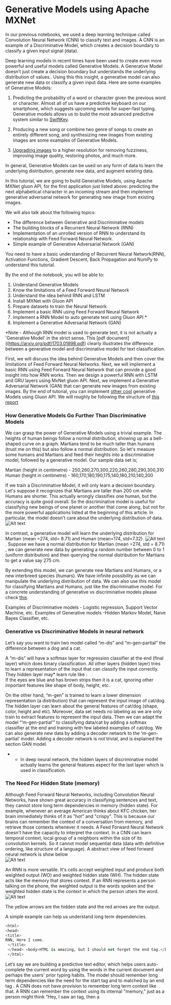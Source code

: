 # Generative Models using Apache MXNet

In our previous notebooks, we used a deep learning technique called Convolution Neural Network (CNN) to classify text and images.  A CNN is an example of a Discriminative Model, which creates a  decision boundary to classify a given input signal (data).

Deep learning models in recent times have been used to create even more powerful and useful models called Generative Models. A Generative Model doesn’t just create a decision boundary but understands the underlying distribution of values..  Using this this insight, a generative model can also generate new data or classify a given input data. Here are some examples of Generative Models:

1. Predicting the probability of a word or character given the previous word or character. Almost all of us have a predictive keyboard on our smartphone, which suggests upcoming words for super-fast typing. Generative models allows us to build the most advanced predictive system similar to [SwiftKey](https://blog.swiftkey.com/swiftkey-debuts-worlds-first-smartphone-keyboard-powered-by-neural-networks/).

2. Producing a new song or combine two genre of songs to create an entirely different song, and  synthesizing new images from existing images are some examples of Generative Models.

3. [Upgrading images](https://arxiv.org/pdf/1703.04244.pdf) to a higher resolution for removing fuzziness, improving image quality, restoring photos, and much more.

In general, Generative Models can be used on any form of data to learn the underlying distribution, generate new data, and augment existing data.

In this tutorial, we are going to build Generative Models, using Apache MXNet gluon API, for the first application just listed above: predicting the next alphabetical character in an incoming stream and then implement generative adversarial network for generating new image from existing images.

We will also talk about the following topics:

* The difference between Generative and Discriminative models
* The building blocks of a Recurrent Neural Network (RNN)
* Implementation of an unrolled version of RNN to understand its relationship with Feed Forward Neural Network.
* Simple example of Generative Adversarial Network (GAN)

You need to have a basic understanding of Recurrent Neural Network(RNN), Activation Functions, Gradient Descent, Back Propagation and NumPy to understand this tutorial.

By the end of the notebook, you will be able to:

1. Understand Generative Models
2. Know the limitations of a Feed Forward Neural Network
3. Understand the idea behind RNN and LSTM
4. Install MXNet with Gluon API
5. Prepare datasets to train the Neural Network
6. Implement a basic RNN using Feed Forward Neural Network 
6. Implement a RNN Model to auto generate text using Gluon API *
7. Implement a Generative Adversarial Network (GAN)

*Note - Although RNN model is used to generate text, it is not actually a 'Generative Model' in the strict sense. This [pdf document]((https://arxiv.org/pdf/1703.01898.pdf) clearly illustrates the difference between a  generative model and discriminative model for text classification.

First, we will discuss the idea behind Generative Models and then cover the limitations of Feed Forward Neural Networks. Next, we will implement a basic RNN using Feed Forward Neural Network that can provide a good insight into how RNN works. Then we design a powerful RNN with LSTM and GRU layers using MxNet gluon API. Next, we implement a Generative Adversarial Network (GAN) that can generate new images from existing images. By the end of tutorial, you can implement [other cool](https://blog.openai.com/generative-models/) generative Models using Gluon API. We will roughly be following the structure of [this report](https://web.stanford.edu/class/cs224n/reports/2737434.pdf)

### How Generative Models Go Further Than Discriminative Models

We can grasp the power of Generative Models using a trivial example. The heights of human beings follow a normal distribution, showing up as a bell-shaped curve on a graph. Martians tend to be much taller than humans (trust me on this) but also follow a normal distribution. So let's measure some humans and Martians and feed their heights into a discriminative model, followed by a generative model. Our sample data set is;

Martian (height in centimetre) - 250,260,270,300,220,260,280,290,300,310 <br />
Human (height in centimetre) - 160,170,180,190,175,140,180,210,140,200 <br />

If we train a Discriminative Model, it will only learn a decision boundary. Let's suppose it recognizes that Martians are taller than 200 cm while Humans are shorter. This actually wrongly classifies one human, but the accuracy is quite good overall. So the discriminative model is useful for classifying new beings of one planet or another that come along, but not for the more powerful applications listed at the beginning of this article. In particular, the model doesn’t care about the underlying distribution of data. ![Alt text](images/martians-chart5_preview.jpeg?raw=true "Unrolled RNN") <br />

In contrast, a generative model will learn the underlying distribution for Martian (mean =274, std= 8.71) and Human (mean=174, std=7.32).  ![Alt text](images/humans_mars.png?raw=true "Unrolled RNN")<br />. Suppose we have a normal distribution for Martian (mean =274, std = 8.71) , we can generate new data by generating a random number between 0 to 1 (uniform distribution) and then querying the normal distribution for Martians to get a value say 275 cm.

By extending this model, we can generate new Martians and Humans, or a new interbreed species (humars). We have infinite possibility as we can manipulate the underlying distribution of data.  We can also use this model for classifying Martians and Humans, just like the discriminative model. For a concrete understanding of generative vs discriminative models please check [this](https://arxiv.org/pdf/1703.01898.pdf).

Examples of Discriminative models - Logistic regression, Support Vector Machine, etc.
Examples of Generative models -Hidden Markov Model, Naive Bayes Classifier, etc.

### Generative vs Discriminative Models in neural network

Let’s say you want to train two model called “m-dis” and “m-gen-partial” the difference between a dog and a cat. 
 
A “m-dis” will have a softmax layer for regression classifier at the end (final layer) which does binary classification.  All other layers (hidden layer) tries to learn a representation of the input that can classify the input correctly. They hidden layer may* learn rule like : <br />
If the eyes are blue and has brown strips then it is a cat, ignoring other important features like shape of body, height, etc.
    
On the other hand, “m-gen” is trained to learn a lower dimension representation (a distribution) that can represent the input image of cat/dog. The hidden layer can learn about the general features of cat/dog (shape, color, height and etc). Moreover, data set needs no labeling as we are only train to extract features to represent the input data. Then we can adapt the model “‘m-gen-partial’” to classifying data/cat by adding a softmax classifier at the end and training with few labeled examples of cat/dog. We can also generate new data by adding a decoder network to the ‘m-gen-partial’ model. Adding a decoder network is not trivial, and is explained the section GAN model.
* - In deep neural network, the hidden layers of discriminative model actually learns the general features expect for the last layer which is used in classification.  

### The Need For Hidden State (memory)

Although Feed Forward Neural Networks, including Convolution Neural Networks, have shown great accuracy in classifying sentences and text, they cannot store long term dependencies in memory (hidden state). For example, whenever an average American thinks about KFC chicken, her brain immediately thinks of it as "hot" and "crispy". This is because our brains can remember the context of a conversation from memory, and retrieve those contexts whenever it needs. A Feed Forward Neural Network doesn't have the capacity to interpret the context. In a CNN can learn temporal context, local group of a neighbors within the size of its convolution kernels. So it cannot model sequential data (data with definitive ordering, like structure of a language). A abstract view of feed forward neural network is show below <br /> ![Alt text](images/ffn_rnn.png?raw=true "Sequence to Sequence model")


An RNN is more versatile. It's cells accept weighted input and produce both weighted output (WO) and weighted hidden state (WH). The hidden state acts like the memory that stores context. If an RNN represents a person talking on the phone, the weighted output is the words spoken and the weighted hidden state is the context in which the person utters the word.  ![Alt text](images/sequene_to_sequence.png?raw=true "Sequence to Sequence model") <br />

The yellow arrows are the hidden state and the red arrows are the output.

A simple example can help us understand long term dependencies.

```python
<html>
<head>
<title>
RNN, Here I come.
 </title>
 </head> <body>HTML is amazing, but I should not forget the end tag.</body>
 </html>
 ```
Let’s say we are building a predictive text editor, which helps users auto-complete the current word by using the words in the current document and perhaps the users' prior typing habits.  The model should remember long term dependencies like the need for the start tag <html> and to matched by an end tag </html>. A CNN does not have provision to remember long term context like that. A RNN can remember the context using its internal "memory," just as a person might think “Hey, I saw an <html> tag, then a <title> tag, so I need to close the <title> tag before closing the <html> tag.”

### The intuition behind RNNs

Suppose we have to predict the 4th character in a stream of text, given the first 3 characters. To do that, we can design a simple Feed Forward Neural Network as in the following figure. ![Alt text](images/unRolled_rnn.png?raw=true "Unrolled RNN") <br />

This is basically a Feed Forward Network where the weights WI (green arrows) and WH (yellow arrows) are shared between some of the layers. This is an unrolled version of [Vanilla RNN](https://towardsdatascience.com/lecture-evolution-from-vanilla-rnn-to-gru-lstms-58688f1da83a), generally referred to as a many-to-one RNN because multiple inputs (3 characters, in this case) are used to predict one character. The RNN can be designed using MxNet as follows:

```python
class UnRolledRNN_Model(Block):
  # This is the initialisation of UnRolled RNN
    def __init__(self,vocab_size, num_embed, num_hidden,**kwargs):
        super(UnRolledRNN_Model, self).__init__(**kwargs)
        self.num_embed = num_embed
        self.vocab_size = vocab_size

        # Use name_scope to give child Blocks appropriate names.
        # It also allows sharing parameters between blocks recursively.
        with self.name_scope():
            self.encoder = nn.Embedding(self.vocab_size, self.num_embed)
            self.dense1 = nn.Dense(num_hidden,activation='relu',flatten=True)
            self.dense2 = nn.Dense(num_hidden,activation='relu',flatten=True)
            self.dense3 = nn.Dense(vocab_size,flatten=True)

    # This is the forward pass of neural network
    def forward(self, inputs):
        emd = self.encoder(inputs)
        #print(emd.shape)
        #since the input is shape(batch_size,input(3 characters))
        # we need to extract 0th,1st,2nd character from each batch
        chararcter1 = emd[:,0,:]
        chararcter2 = emd[:,1,:]
        chararcter3 = emd[:,2,:]
        c1_hidden = self.dense1(chararcter1) # green arrow in diagram for character 1 (WI)
        c2_hidden = self.dense1(chararcter2) # green arrow in diagram for character 2 (WI)
        c3_hidden = self.dense1(chararcter3) # green arrow in diagram for character 3 (WI)
        c1_hidden_2 = self.dense2(c1_hidden)  # yellow arrow in diagram (WH)
        addition_result = F.add(c2_hidden,c1_hidden_2) # Total c1 + c2
        addition_hidden = self.dense2(addition_result) # yellow arrow in diagram (WH)
        addition_result_2 = F.add(addition_hidden,c3_hidden) # Total c1 + c2 + c3
        final_output = self.dense3(addition_result_2)   # The red arrow in diagram (WO)
        return final_output
  ```
Basically, this neural network has 3 embedding layers (emb) for each character, followed by 3 dense layers:
Dense1 (with weights WI), which the input
Dense 2 (with weights WH) (an intermediate layer) 
Dense3 (with weights WO), which produces the output. We also do some MXNet array addition to combine inputs. 

In addition to the many-to-one RNN, there are other types of RNN that process such memory-based applications, including the popular sequence-to-sequence RNN:
![Alt text](images/loss.png?raw=true"Sequence to Sequence model") <br />


Here N inputs (3 characters) are mapped onto N outputs. This helps the model to train faster, because we measure loss (the difference between the predicted value and the actual output) at each time instant. Instead of one loss at the end, we can see loss1, loss2, etc.  So that we get a better feedback (backpropagation) when training our model.

We use [Binary Cross Entropy Loss](https://mxnet.incubator.apache.org/api/python/gluon/loss.html#mxnet.gluon.loss.SigmoidBinaryCrossEntropyLoss) in our model.

This model can be folded back and succinctly represented like this:  <br />
 ![Alt text](images/RNN.png?raw=true "RNN")  <br />

The above representation also makes the math behind the model easy to understand:

```python
hidden_state_at_t = (WI x input + WH x previous_hidden_state)
```

There are some limitations with Vanilla RNN. For example, let’s say we have a long document has the sentences "I was born in France during the world war ….." and "So I can speak French." A Vanilla RNN cannot understand the context between being "born in France" and "I can speak French" if they can be far apart (temporally distant) in a given document.

RNN doesn’t provide the capability (at least in practice) to forget the irrelevant context in between the phrases. RNN gives more importance to the most previous hidden state because it cannot give preference to the arbitrary (t-k) hidden state, where t is the current time step and k is the number greater than 0. This is because training an RNN on a long sequence of words can cause the gradient to vanish (when gradient is small) or to explode (when gradient is large) during backpropagation. Basically, [backpropagation](http://neuralnetworksanddeeplearning.com/chap2.html) multiplies the gradients along the computational graph in reverse direction. A detailed explanation of the problems with RNN is explained[here](http://citeseerx.ist.psu.edu/viewdoc/download?doi=10.1.1.421.8930&rep=rep1&type=pdf).

### Long Short-Term Memory (LSTM)

In order to address the problems with Vanilla RNN, the two German researchers Sepp Hochreiter and Juergen Schmidhuber proposed [Long Short-Term Memory](http://www.bioinf.jku.at/publications/older/2604.pdf) (LSTM, a complex RNN unit) as a solution to the vanishing/exploding gradient problem.  A beautifully illustrated simpler version of LSTM can be found [here](http://colah.github.io/posts/2015-08-Understanding-LSTMs/) and [here](https://medium.com/mlreview/understanding-lstm-and-its-diagrams-37e2f46f1714). In abstract sense, we can think LSTM unit as a small neural network that decides the amount of information it needs to preserve (memory) from the previous time step.

## Implementing an LSTM

Now we can try creating our own simple character predictor.

### Preparing your environment

If you're working in the AWS Cloud, you can save yourself a lot of installation work by using an [Amazon Machine Image](https://aws.amazon.com/marketplace/pp/B01M0AXXQB#support), pre-configured for deep learning.  If you have done this, skip steps 1-5 below.

If you are using a Conda environment, remember to install pip inside conda by typing 'conda install pip' after you activate an environment.  This will save you a lot of problems down the road.

Here's how to get set up:

1. Install [Anaconda](https://www.continuum.io/downloads), a package manager. It is easier to install Python libraries using Anaconda.
2. Install [scikit-learn](http://scikit-learn.org/stable/install.html), a general-purpose scientific computing library. We'll use this to pre-process our data. You can install it with 'conda install scikit-learn'.
3. Grab the Jupyter Notebook, with 'conda install jupyter notebook'.
4. Get [MXNet](https://github.com/apache/incubator-mxnet/releases), an open source deep learning library. The Python notebook was tested on version 0.12.0 of MxNet, and  you can install using pip as follows: pip install mxnet==0.12.0
5. After you activate the anaconda environment, type these commands in it: ‘source activate mxnet’

The consolidated list of commands are given below
```bash
conda install pip
pip install opencv-python
conda install scikit-learn
conda install jupyter notebook
pip install mxnet==0.12.0
```

6. You can download the MXNet notebook for this part of the tutorial [here](https://github.com/sookinoby/generative-models/blob/master/Test-rnn.ipynb), where we've created and run all this code, and play with it! Adjust the hyperparameters and experiment with different approaches to neural network architecture.

### Preparing the Data Set

We will use a work of [Friedrich Nietzsche](https://en.wikipedia.org/wiki/Friedrich_Nietzsche) as our dataset.
You can download the data set [here](https://s3.amazonaws.com/text-datasets/nietzsche.txt). You are free to use any other dataset, such as your own chat history, or you can download some datasets from this [site](https://cs.stanford.edu/people/karpathy/char-rnn/).
The data set nietzsche.txt consists of 600901 characters, out of which 86 are unique. We need to convert the entire text to a sequence of numbers.

```python
chars = sorted(list(set(text)))
#maps character to unique index e.g. {a:1,b:2....}
char_indices = dict((c, i) for i, c in enumerate(chars))
#maps indices to characters (1:a,2:b ....)
indices_char = dict((i, c) for i, c in enumerate(chars))
#convert the entire text into sequence
idx = [char_indices[c] for c in text]
```

### Preparing dataset for Unrolled RNN

Our goal is to convert the data set to a series of inputs and outputs. Each sequence of three characters from the input stream will be stored as the three input characters to our model, with the next character being the output we are trying to train our model to predict. For instance, we would translate the string "I_love_mxnet" into the following set of inputs and outputs. ![Alt text](images/unroll_input.png?raw=true "unrolled input") <br />

The code to do the conversion follows.

 ```python
 #Input for neural network(our basic rnn has 3 inputs, n samples)
cs=3
c1_dat = [idx[i] for i in range(0, len(idx)-1-cs, cs)]
c2_dat = [idx[i+1] for i in range(0, len(idx)-1-cs, cs)]
c3_dat = [idx[i+2] for i in range(0, len(idx)-1-cs, cs)]
#The output of rnn network (single vector)
c4_dat = [idx[i+3] for i in range(0, len(idx)-1-cs, cs)]
#Stacking the inputs to form3 input features
x1 = np.stack(c1_dat[:-2])
x2 = np.stack(c2_dat[:-2])
x3 = np.stack(c3_dat[:-2])

# Concatenate to form the input training set
col_concat = np.array([x1,x2,x3])
t_col_concat = col_concat.T

```
We also batchify the training set in batches of 32, so each training instance is of shape 32 X 3. Batchifying the input helps us train the model faster.

```python
#Set the batch size as 32, so input is of form 32 X 3
#output is 32 X 1
batch_size = 32
def get_batch(source,label_data, i,batch_size=32):
    bb_size = min(batch_size, source.shape[0] - 1 - i)
    data = source[i : i + bb_size]
    target = label_data[i: i + bb_size]
    #print(target.shape)
    return data, target.reshape((-1,))
```

### Preparing the Data Set for gluon RNN

This is very similar to preparing the dataset for unrolled RNN, except for the shape of the input. The dataset should be ordered in the shape (number of example X batch_size). For example, let us consider the sample dataset below and batch it:

![Alt text](images/batch3.png?raw=true "batch reshape") <br />

In the above image, the input sequence is converted to a batch size of 3. By transforming it this way, we lose the temporal relationship between 'O' and 'V', 'M' and 'T'; but we can train our model faster in batches.  It is very easy to generate the arbitrary length input sequence. During our training, we use an input sequence length of 15. This is a hyperparameter and may require fine tuning for the best output.

### Designing RNN in Gluon

Next, we define a class that allows us to create two RNN models that we have chosen for our example: GRU (Gated Recurrent Unit)](https://mxnet.incubator.apache.org/api/python/gluon.html#mxnet.gluon.rnn.GRU) and [LSTM](https://mxnet.incubator.apache.org/api/python/gluon.html#mxnet.gluon.rnn.LSTM). GRU is a simpler version of LSTM, and performs equally well. You can find a comparison study [here](https://arxiv.org/abs/1412.3555). The models are created with the following Python snippet:


```python
# Class to create model objects.
class GluonRNNModel(gluon.Block):
    """A model with an encoder, recurrent layer, and a decoder."""

    def __init__(self, mode, vocab_size, num_embed, num_hidden,
                 num_layers, dropout=0.5, **kwargs):
        super(GluonRNNModel, self).__init__(**kwargs)
        with self.name_scope():
            self.drop = nn.Dropout(dropout)
            self.encoder = nn.Embedding(vocab_size, num_embed,
                                        weight_initializer = mx.init.Uniform(0.1))

            if mode == 'lstm':
                self.rnn = rnn.LSTM(num_hidden, num_layers, dropout=dropout,
                                    input_size=num_embed)
            elif mode == 'gru':
                self.rnn = rnn.GRU(num_hidden, num_layers, dropout=dropout,
                                   input_size=num_embed)
            else:
                self.rnn = rnn.RNN(num_hidden, num_layers, activation='relu', dropout=dropout,
                                   input_size=num_embed)
            self.decoder = nn.Dense(vocab_size, in_units = num_hidden)
            self.num_hidden = num_hidden
   
 #define the forward pass of the neural network
    def forward(self, inputs, hidden):
        emb = self.drop(self.encoder(inputs))
        output, hidden = self.rnn(emb, hidden)
        output = self.drop(output)
        decoded = self.decoder(output.reshape((-1, self.num_hidden)))
        return decoded, hidden
    #Initial state of network
    def begin_state(self, *args, **kwargs):
        return self.rnn.begin_state(*args, **kwargs)
```
The constructor of the class creates the neural units that will be used in our forward pass. The constructor accepts the type of RNN layer (LSTM, GRU or Vanilla RNN) to use.  The forward pass is the method that will be called during our training to generate the loss associated with the training data.

The forward pass function starts by creating an [embedding layer](https://mxnet.incubator.apache.org/api/python/gluon.html#mxnet.gluon.nn.Embedding) for the input character. You can look at our [previous blog post](https://www.oreilly.com/ideas/sentiment-analysis-with-apache-mxnet) for more details on embedding. The output of the embedding layer is provided as input to the RNN. The RNN returns an output as well as the hidden state. There is dropout layer to prevent overfitting so that model doesnt memorize the input-output mapping.   The output produced by the RNN is passed to a decoder (dense unit), which predicts the next character in the neural network and also generates the loss during training phase.

We also have a “begin state” function that initializes the initial hidden state of the model.

### Training the neural network

After defining the network, now, we have to train the neural network so that it learns.

```python
def trainGluonRNN(epochs,train_data,seq=seq_length):
    for epoch in range(epochs):
        total_L = 0.0
        hidden = model.begin_state(func = mx.nd.zeros, batch_size = batch_size, ctx = context)
        for ibatch, i in enumerate(range(0, train_data.shape[0] - 1, seq_length)):
            data, target = get_batch(train_data, i,seq)
            hidden = detach(hidden)
            with autograd.record():
                output, hidden = model(data, hidden)
                L = loss(output, target) # this is total loss associated with seq_length
                L.backward()

            grads = [i.grad(context) for i in model.collect_params().values()]
            # Here gradient is for the whole batch.
            # So we multiply max_norm by batch_size and seq_length to balance it.
            gluon.utils.clip_global_norm(grads, clip * seq_length * batch_size)

            trainer.step(batch_size)
            total_L += mx.nd.sum(L).asscalar()
```

Each epoch starts by initializing the hidden units to zero. While training each batch, we detach the hidden unit from computational graph so that we don’t backpropagate the gradient beyond the sequence length (15 in our case). If we don’t detach the hidden state, the gradient is passed to the beginning of hidden state (t=0). After detaching, we calculate the loss and use the backward function to back-propagate the loss in order to fine tune the weights. We also normalize the gradient by multiplying it by the sequence length and batch size.

### Text generation

After training for 200 epochs, we can generate random text. The weights of trained model is avaliable [here](https://www.dropbox.com/s/7b1fw94s1em5po0/gluonlstm_2?dl=0). You can download the model parammeters and load it using [model.load_params](https://mxnet.incubator.apache.org/api/python/module/module.html?highlight=load#mxnet.module.BaseModule.load_params) function.

To generate text, we initialize the hidden state.
```python
 hidden = model.begin_state(func = mx.nd.zeros, batch_size = batch_size, ctx=context)
```
Remember, we don't have to reset the hidden state as we don’t backpropagate the loss (fine tune the weights).


Then, we reshape the input sequence to vector the model accepts using Mxnet arrays. Then we 
reshape the input to the shape the RNN model accepts

```python
 sample_input = mx.nd.array(np.array([idx[0:seq_length]]).T
                                ,ctx=context)
```

Then we look at the argmax of the output produced by the network. generate output char 'c'.

```python
output,hidden = model(sample_input,hidden)
output,hidden = model(sample_input,hidden)
index = mx.nd.argmax(output, axis=1)
index = index.asnumpy()
count = count + 1
```

Then append output char 'c' to input string

```python
sample_input = mx.nd.array(np.array([idx[0:seq_length]]).T,ctx=context)
new_string = new_string + indices_char[index[-1]]
input_string = input_string[1:] + indices_char[index[-1]]
```

Next, slice the first character of the input string.

```python
 new_string = new_string + indices_char[index[-1]]
        input_string = input_string[1:] + indices_char[index[-1]]
```


```python
# a nietzsche like text generator
import sys
def generate_random_text(model,input_string,seq_length,batch_size,sentence_length_to_generate):
    count = 0
    new_string = ''
    cp_input_string = input_string
    hidden = model.begin_state(func = mx.nd.zeros, batch_size = batch_size, ctx=context)
    while count < sentence_length_to_generate:
        idx = [char_indices[c] for c in input_string]
        if(len(input_string) != seq_length):
            print(len(input_string))
            raise ValueError('there was a error in the input ')
        sample_input = mx.nd.array(np.array([idx[0:seq_length]]).T
                                ,ctx=context)
        output,hidden = model(sample_input,hidden)
        index = mx.nd.argmax(output, axis=1)
        index = index.asnumpy()
        count = count + 1
        new_string = new_string + indices_char[index[-1]]
        input_string = input_string[1:] + indices_char[index[-1]]
    print(cp_input_string + new_string)

```

If you look at the text generated, we will note the model has learnt open and close quotations(""). It has a definite structure and looks similar to 'nietzsche'.

Next, we will take a look at generative models for images and specially GAN.

## Generative Adversarial Network (GAN)

[Generative Adversarial Network](https://arxiv.org/abs/1406.2661) is a neural network model based on a [zero-sum game](https://en.wikipedia.org/wiki/Zero-sum_game) from game theory. The application typically consists of two different neural networks called Discriminator and Generator, where each network tries to outperform the other. Let us consider an example to understand GAN network.

Let’s assume that there is a bank (discriminator) that detects whether a given currency is real or fake using machine learning. A fraudster (generator) builds a machine learning model to counterfeit fake currency notes by looking at the real currency notes, and deposits them in bank. The bank tries to identify the currencies deposited as fake.
![Alt text](images/GAN_SAMPLE.png?raw=true "Generative Adversarial Network")

If the bank tells the fraudster why it classified these notes as fake,  he can improve his model based on those reasons. After multiple iterations, the bank cannot find the difference between the “real” and “fake” currency. This is the basic idea behind GAN. So now let's implement a simple GAN network.

I encourage you to download [the notebook](https://github.com/sookinoby/generative-models/blob/master/GAN.ipynb).
You are welcome to adjust the hyperparameters and experiment with different approaches to neural network architecture.

### Preparing the DataSet

We use a library called [Brine](https://docs.brine.io/getting_started.html) to download our dataset. Brine has many data sets, so we can choose the data set that we want to download. To install Brine and download our data set, do the following:

1. pip install brine-io
2. brine install jayleicn/anime-faces

For this tutorial, I am using the Anime-faces data set, which contains over 100,000 anime images collected from the Internet.

Once the dataset is downloaded, you can load it using the following code:

```python
# brine for loading anime-faces dataset
import brine
anime_train = brine.load_dataset('jayleicn/anime-faces')
```


We also need to normalize the pixel value of each image to [-1 to 1] and reshape each image from (width X height X channels) to (channels X width X height), because the latter format is what MxNet expects. The transform function does the job of reshaping the input image into the required shape expected by the MxNet model.


```python
def transform(data, target_wd, target_ht):
    # resize to target_wd * target_ht
    data = mx.image.imresize(data, target_wd, target_ht)
    # transpose from (target_wd, target_ht, 3)
    # to (3, target_wd, target_ht)
    data = nd.transpose(data, (2,0,1))
    # normalize to [-1, 1]
    data = data.astype(np.float32)/127.5 - 1
    return data.reshape((1,) + data.shape)
```
The getImageList function reads the images from the training_folder and returns the images as a list, which is then transformed into a MxNet array.

```python
# Read images, call the transform function, attach it to list
def getImageList(base_path,training_folder):
    img_list = []
    for train in training_folder:
        fname = base_path + train.image
        img_arr = mx.image.imread(fname)
        img_arr = transform(img_arr, target_wd, target_ht)
        img_list.append(img_arr)
    return img_list
```
base_path = 'brine_datasets/jayleicn/anime-faces/images/'
img_list = getImageList('brine_datasets/jayleicn/anime-faces/images/',training_fold)
```


### Designing the network

We now need to design the two separate networks, the discriminator and the generator. The generator takes a random vector of shape (batchsize X N ), where N is an integer, and converts it to a image of shape (batch size X channels X width X height). It uses [transpose convolutions](http://deeplearning.net/software/theano_versions/dev/tutorial/conv_arithmetic.html#no-zero-padding-unit-strides-transposed) to upscale the input vectors. 
This is very similar to how a decoder unit in an [autoencoder](https://en.wikipedia.org/wiki/Autoencoder) maps a lower-dimension vector into a higher-dimensional vector representation. You can choose to design your own generator network, the only the thing you need to be careful about is the input and the output shapes. The input to generator network should be of low dimension (we use 1X150 dimension, latent_z_size) and output should be the expected number of channels (3 , for color images) , width and height (3 x width x height). Here’s the snippet of a generator network.


```python

# Simple generator. You can use any model(VGG, AlexNet and etc.) but should upscale the latent variable(random vectors) to 64 * 64 * 3 channel image with netG.name_scope():
     # input is random_z (batchsize X 150 X 1), going into a tranposed convolution
    netG.add(nn.Conv2DTranspose(ngf * 8, 4, 1, 0))
    netG.add(nn.BatchNorm())
    netG.add(nn.Activation('relu'))
    # output size. (ngf*8) x 4 x 4
    netG.add(nn.Conv2DTranspose(ngf * 4, 4, 2, 1))
    netG.add(nn.BatchNorm())
    netG.add(nn.Activation('relu'))
    # output size. (ngf*8) x 8 x 8
    netG.add(nn.Conv2DTranspose(ngf * 2, 4, 2, 1))
    netG.add(nn.BatchNorm())
    netG.add(nn.Activation('relu'))
    # output size. (ngf*8) x 16 x 16
    netG.add(nn.Conv2DTranspose(ngf, 4, 2, 1))
    netG.add(nn.BatchNorm())
    netG.add(nn.Activation('relu'))
    # output size. (ngf*8) x 32 x 32
    netG.add(nn.Conv2DTranspose(nc, 4, 2, 1))
    netG.add(nn.Activation('tanh')) # use tanh , we need an output that is between -1 to 1, not 0 to 1 
    # Remember the input image is normalised between -1 to 1, so should be the output
    # output size. (nc) x 64 x 64
```

Our discriminator is a binary image classification network that maps the image of shape (batch size X channels X width x height) into a lower-dimension vector of shape (batchsize X 1). This is similar to an encoder that converts a higher-dimension image representation into a lower-dimension one. Again, you can use any model that does binary classification with reasonable accuracy. 

Here’s the snippet of the discriminator network:

```python
with netD.name_scope():
    # input is (nc) x 64 x 64
    netD.add(nn.Conv2D(ndf, 4, 2, 1))
    netD.add(nn.LeakyReLU(0.2))
    # output size. (ndf) x 32 x 32
    netD.add(nn.Conv2D(ndf * 2, 4, 2, 1))
    netD.add(nn.BatchNorm())
    netD.add(nn.LeakyReLU(0.2))
    # output size. (ndf) x 16 x 16
    netD.add(nn.Conv2D(ndf * 4, 4, 2, 1))
    netD.add(nn.BatchNorm())
    netD.add(nn.LeakyReLU(0.2))
    # output size. (ndf) x 8 x 8
    netD.add(nn.Conv2D(ndf * 8, 4, 2, 1))
    netD.add(nn.BatchNorm())
    netD.add(nn.LeakyReLU(0.2))
    # output size. (ndf) x 4 x 4
    netD.add(nn.Conv2D(1, 4, 1, 0))
```

## Training the GAN network

The training of a GAN network is not straightforward, but it is simple. The following diagram illustrates the training process.  ![Alt text](images/GAN_Model.png?raw=true "GAN training") <br />

The real images are given a label of 1 and the fake images are given a label of 0.

```python
#real label is the labels of real image
real_label = nd.ones((batch_size,), ctx=ctx)
#fake labels is label associated with fake image
fake_label = nd.zeros((batch_size,),ctx=ctx)
```
### Training the discriminator

A real image is now passed to the discriminator, to determine if it is real or fake, and the loss associated with the prediction is calculated as errD_real.

 ```python
# train with real image
output = netD(data).reshape((-1, 1))
#The loss is a real valued number
errD_real = loss(output, real_label)
```

In the next step, a random noise random_z is passed to the generator network to produce a random image. This image is then passed to the discriminator to classify it as real (1) or fake(0), thereby producing a loss, errD_fake. This errD_fake is high if the discriminator wrongly classifies the fake image (label 0) as true image image (label 1). This errD_fake is  back propagated to train the discriminator to classify the fake image as a fake image (label 0). This helps the discriminator to improve its accuracy.

 ```python
#train with fake image, see what the discriminator predicts
#creates fake image
fake = netG(random_z)
# pass it to the discriminator
output = netD(fake.detach()).reshape((-1, 1))
errD_fake = loss(output, fake_label)
 ```

The total error is back propagated to tune the weights of the discriminator.

 ```python
#compute the total error for fake image and the real image
errD = errD_real + errD_fake
#improve the discriminator skill by back propagating the error
errD.backward()
```

### Training the generator

The random noise(random_z) vector used for training the discriminator is used again to generate a fake image. We then pass the fake image to the discriminator network to obtain the classification output, and the loss is calculated. The loss is high if the fake image generated (label = 0) is not similar to the real image (label 1) i.e. The generator is not able to produce a fake image that can trick the discriminator to classify it as a real image (label =1) .The loss is then used to fine tune the generator network.

```python
fake = netG(random_z)
output = netD(fake).reshape((-1, 1))
errG = loss(output, real_label)
errG.backward()
```

### Generating new fake images
The model weights are available [here](https://www.dropbox.com/s/uu45cq5y6uigiro/GAN_t2.params?dl=0). You can download the model parammeters and load it using [model.load_params](https://mxnet.incubator.apache.org/api/python/module/module.html?highlight=load#mxnet.module.BaseModule.load_params) function.
We can use the generator network to create new fake images by providing 150 dimension random input to the network. 

 ![Alt text](images/GAN_image.png?raw=true "GAN generated images")<br />

```
#Let’s generate some random images
num_image = 8
for i in range(num_image):
    # random input for generating images
    latent_z = mx.nd.random_normal(0, 1, shape=(1, latent_z_size, 1, 1), ctx=ctx)
    img = netG(random_z)
    plt.subplot(2,4,i+1)
    visualize(img[0])
plt.show()
```


# Conclusion

Generative models open up new opportunities for deep learning. This article has explored some of the popular generative models for text and image data. We learned the basics of RNN and how RNN can be constructed using a Feed Forward Neural Network. We also used LSTM/GRU/Vanilla RNN to generate text similar to Friedrich Nietzsche. Finally, we learned about GAN models and generated images similar to input data (Anime Characters). 



